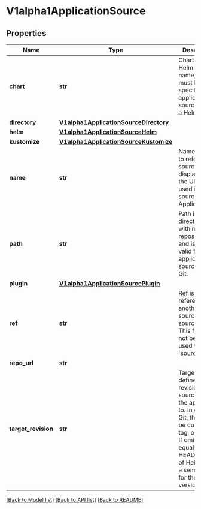 # V1alpha1ApplicationSource

## Properties
Name | Type | Description | Notes
------------ | ------------- | ------------- | -------------
**chart** | **str** | Chart is a Helm chart name, and must be specified for applications sourced from a Helm repo. | [optional] 
**directory** | [**V1alpha1ApplicationSourceDirectory**](V1alpha1ApplicationSourceDirectory.md) |  | [optional] 
**helm** | [**V1alpha1ApplicationSourceHelm**](V1alpha1ApplicationSourceHelm.md) |  | [optional] 
**kustomize** | [**V1alpha1ApplicationSourceKustomize**](V1alpha1ApplicationSourceKustomize.md) |  | [optional] 
**name** | **str** | Name is used to refer to a source and is displayed in the UI. It is used in multi-source Applications. | [optional] 
**path** | **str** | Path is a directory path within the Git repository, and is only valid for applications sourced from Git. | [optional] 
**plugin** | [**V1alpha1ApplicationSourcePlugin**](V1alpha1ApplicationSourcePlugin.md) |  | [optional] 
**ref** | **str** | Ref is reference to another source within sources field. This field will not be used if used with a &#x60;source&#x60; tag. | [optional] 
**repo_url** | **str** |  | [optional] 
**target_revision** | **str** | TargetRevision defines the revision of the source to sync the application to. In case of Git, this can be commit, tag, or branch. If omitted, will equal to HEAD. In case of Helm, this is a semver tag for the Chart&#39;s version. | [optional] 

[[Back to Model list]](../README.md#documentation-for-models) [[Back to API list]](../README.md#documentation-for-api-endpoints) [[Back to README]](../README.md)


